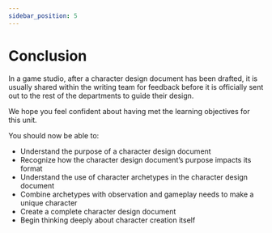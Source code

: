 ```yaml
---
sidebar_position: 5
---
```


# Conclusion

In a game studio, after a character design document has been drafted, it is usually shared within the writing team for feedback before it is officially sent out to the rest of the departments to guide their design. 

We hope you feel confident about having met the learning objectives for this unit.

You should now be able to:

- Understand the purpose of a character design document
- Recognize how the character design document’s purpose impacts its format
- Understand the use of character archetypes in the character design document
- Combine archetypes with observation and gameplay needs to make a unique character
- Create a complete character design document
- Begin thinking deeply about character creation itself